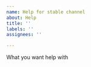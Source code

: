 ```yaml
---
name: Help for stable channel
about: Help
title: ''
labels: ''
assignees: ''

---
```


What you want help with
